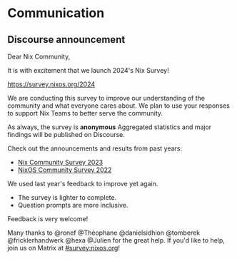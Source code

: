 # Communication

## Discourse announcement

Dear Nix Community,

It is with excitement that we launch 2024's Nix Survey!

https://survey.nixos.org/2024

We are conducting this survey to improve our understanding of the community and what everyone cares about.
We plan to use your responses to support Nix Teams to better serve the community.

As always, the survey is **anonymous**
Aggregated statistics and major findings will be published on Discourse.

Check out the announcements and results from past years:
- [Nix Community Survey 2023](https://discourse.nixos.org/t/nix-community-survey-2023/28988/1)
- [NixOS Community Survey 2022](https://discourse.nixos.org/t/nixos-community-survey-2022/17952)

We used last year's feedback to improve yet again.
- The survey is lighter to complete.
- Question prompts are more inclusive.

Feedback is very welcome!

Many thanks to @ronef @Théophane @danielsidhion @tomberek @fricklerhandwerk @hexa @Julien for the great help.
If you'd like to help, join us on Matrix at [#survey:nixos.org](https://matrix.to/#/#survey:nixos.org)!
